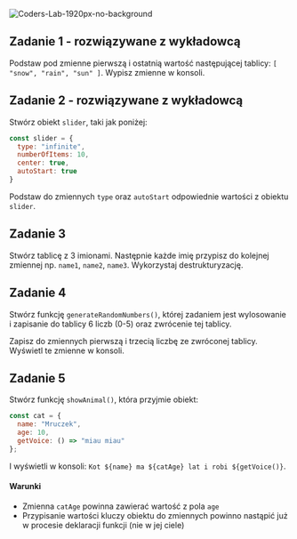 ![Coders-Lab-1920px-no-background](https://user-images.githubusercontent.com/152855/73064373-5ed69780-3ea1-11ea-8a71-3d370a5e7dd8.png)


## Zadanie 1 - rozwiązywane z wykładowcą




Podstaw pod zmienne pierwszą i ostatnią wartość następującej tablicy: ```[ "snow", "rain", "sun" ]```. Wypisz zmienne w konsoli.


## Zadanie 2 - rozwiązywane z wykładowcą




Stwórz obiekt ```slider```, taki jak poniżej:

```js
const slider = {
  type: "infinite",
  numberOfItems: 10,
  center: true,
  autoStart: true
}
```

Podstaw do zmiennych ```type``` oraz ```autoStart``` odpowiednie wartości z obiektu ```slider```.


## Zadanie 3




Stwórz tablicę z 3 imionami. Następnie każde imię przypisz do kolejnej zmiennej np. `name1`, `name2`, `name3`. Wykorzystaj destrukturyzację.


## Zadanie 4




Stwórz funkcję ```generateRandomNumbers()```, której zadaniem jest wylosowanie i zapisanie do tablicy 6 liczb (0-5) oraz zwrócenie tej tablicy.

Zapisz do zmiennych pierwszą i trzecią liczbę ze zwróconej tablicy. Wyświetl te zmienne w konsoli.


## Zadanie 5




Stwórz funkcję ```showAnimal()```, która przyjmie obiekt:

```js
const cat = {
  name: "Mruczek",
  age: 10,
  getVoice: () => "miau miau"
};
```

I wyświetli w konsoli: `Kot ${name} ma ${catAge} lat i robi ${getVoice()}`.

#### Warunki
- Zmienna `catAge` powinna zawierać wartość z pola `age`
- Przypisanie wartości kluczy obiektu do zmiennych powinno nastąpić już w procesie deklaracji funkcji (nie w jej ciele)

